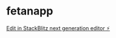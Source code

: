 # fetanapp

[Edit in StackBlitz next generation editor ⚡️](https://stackblitz.com/~/github.com/gfasil123/fetanapp)